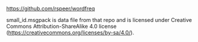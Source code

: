 https://github.com/rspeer/wordfreq

small_id.msgpack is data file from that repo and is licensed under Creative Commons Attribution-ShareAlike 4.0 license (https://creativecommons.org/licenses/by-sa/4.0/).
